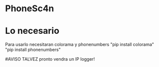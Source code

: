 # PhoneSc4n
# Lo necesario
Para usarlo necesitaran colorama y phonenumbers
"pip install colorama"
"pip install phonenumbers"

#AVISO
TALVEZ pronto vendra un IP logger!

